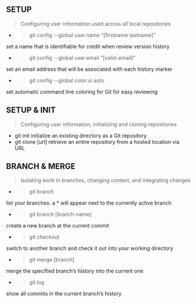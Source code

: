 
## SETUP
>Configuring user information used across all local repositories

- >git config --global user.name “[firstname lastname]”
  
set a name that is identifiable for credit when review version history
- >git config --global user.email “[valid-email]”
  
set an email address that will be associated with each history marker
- >git config --global color.ui auto
  
set automatic command line coloring for Git for easy reviewing

## SETUP & INIT
>Configuring user information, initializing and cloning repositories

- git init
initialize an existing directory as a Git repository
- git clone [url]
retrieve an entire repository from a hosted location via URL

## BRANCH & MERGE
>Isolating work in branches, changing context, and integrating changes

- >git branch
  
list your branches. a * will appear next to the currently active branch
- >git branch [branch-name]
  
create a new branch at the current commit
- >git checkout
  
switch to another branch and check it out into your working directory
- >git merge [branch]
  
merge the specified branch’s history into the current one
- >git log
  
show all commits in the current branch’s history